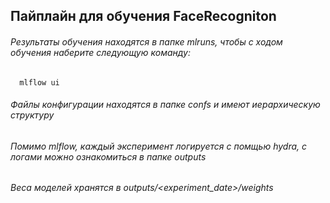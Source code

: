 ## Пайплайн для обучения FaceRecogniton 

###### Результаты обучения находятся в папке mlruns, чтобы с ходом обучения наберите следующую команду:
      mlflow ui

###### Файлы конфигурации находятся в папке confs и имеют иерархическую структуру

###### Помимо mlflow, каждый эксперимент логируется с помщью hydra, с логами можно ознакомиться в папке outputs
###### Веса моделей хранятся в outputs/<experiment_date>/weights


